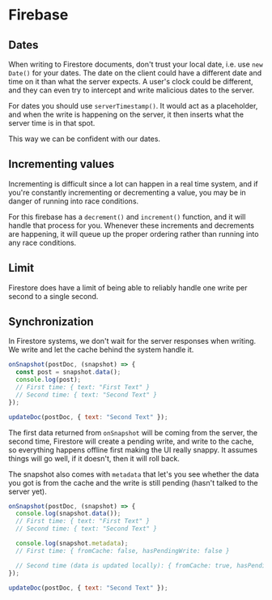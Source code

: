 # Firebase

## Dates

When writing to Firestore documents, don't trust your local date, i.e. use `new Date()` for your dates. The date on the client could have a different date and time on it than what the server expects. A user's clock could be different, and they can even try to intercept and write malicious dates to the server.

For dates you should use `serverTimestamp()`. It would act as a placeholder, and when the write is happening on the server, it then inserts what the server time is in that spot.

This way we can be confident with our dates.

## Incrementing values

Incrementing is difficult since a lot can happen in a real time system, and if you're constantly incrementing or decrementing a value, you may be in danger of running into race conditions.

For this firebase has a `decrement()` and `increment()` function, and it will handle that process for you. Whenever these increments and decrements are happening, it will queue up the proper ordering rather than running into any race conditions.

## Limit

Firestore does have a limit of being able to reliably handle one write per second to a single second.

## Synchronization

In Firestore systems, we don't wait for the server responses when writing. We write and let the cache behind the system handle it.

```js
onSnapshot(postDoc, (snapshot) => {
  const post = snapshot.data();
  console.log(post);
  // First time: { text: "First Text" }
  // Second time: { text: "Second Text" }
});

updateDoc(postDoc, { text: "Second Text" });
```

The first data returned from `onSnapshot` will be coming from the server, the second time, Firestore will create a pending write, and write to the cache, so everything happens offline first making the UI really snappy. It assumes things will go well, if it doesn't, then it will roll back.

The snapshot also comes with `metadata` that let's you see whether the data you got is from the cache and the write is still pending (hasn't talked to the server yet).

```js
onSnapshot(postDoc, (snapshot) => {
  console.log(snapshot.data());
  // First time: { text: "First Text" }
  // Second time: { text: "Second Text" }

  console.log(snapshot.metadata);
  // First time: { fromCache: false, hasPendingWrite: false }

  // Second time (data is updated locally): { fromCache: true, hasPendingWrite: true }
});

updateDoc(postDoc, { text: "Second Text" });
```
